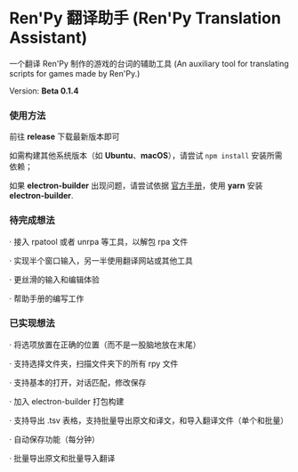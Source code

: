 # Ren'Py 翻译助手 (Ren'Py Translation Assistant)

一个翻译 Ren'Py 制作的游戏的台词的辅助工具 (An auxiliary tool for translating scripts for games made by Ren'Py.)

Version: **Beta 0.1.4**



### 使用方法

前往 **release** 下载最新版本即可

如需构建其他系统版本（如 **Ubuntu**、**macOS**），请尝试 `npm install` 安装所需依赖；

如果 **electron-builder** 出现问题，请尝试依据 [官方手册](https://www.electron.build/)，使用 **yarn** 安装 **electron-builder**.



### 待完成想法

· 接入 rpatool 或者 unrpa 等工具，以解包 rpa 文件

· 实现半个窗口输入，另一半使用翻译网站或其他工具

· 更丝滑的输入和编辑体验

· 帮助手册的编写工作



### 已实现想法

· 将选项放置在正确的位置（而不是一股脑地放在末尾）

· 支持选择文件夹，扫描文件夹下的所有 rpy 文件

· 支持基本的打开，对话匹配，修改保存

· 加入 electron-builder 打包构建

· 支持导出 .tsv 表格，支持批量导出原文和译文，和导入翻译文件（单个和批量）

· 自动保存功能（每分钟）

· 批量导出原文和批量导入翻译